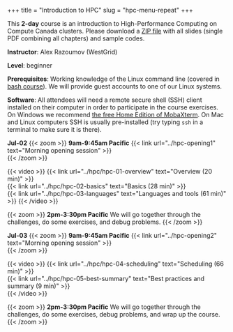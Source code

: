 +++
title = "Introduction to HPC"
slug = "hpc-menu-repeat"
+++

This **2-day** course is an introduction to High-Performance Computing on Compute Canada clusters. Please
download a [ZIP file](https://owncloud.westgrid.ca/index.php/s/VCD8Pogqmk7eS16/download) with all slides
(single PDF combining all chapters) and sample codes.

**Instructor**: Alex Razoumov (WestGrid)

**Level**: beginner

**Prerequisites**: Working knowledge of the Linux command line (covered in
[bash course](../bash-menu)). We will provide guest accounts to one of our Linux systems.

**Software**: All attendees will need a remote secure shell (SSH) client installed on their computer in
order to participate in the course exercises. On Windows we recommend
[the free Home Edition of MobaXterm](https://mobaxterm.mobatek.net/download.html). On Mac and Linux
computers SSH is usually pre-installed (try typing `ssh` in a terminal to make sure it is there).

**Jul-02**
{{< zoom >}}
<b>9am-9:45am Pacific</b> {{< link url="../hpc-opening1" text="Morning opening session" >}}<br>
{{< /zoom >}}

{{< video >}}
{{< link url="../hpc/hpc-01-overview" text="Overview (20 min)" >}}<br>
{{< link url="../hpc/hpc-02-basics" text="Basics (28 min)" >}}<br>
{{< link url="../hpc/hpc-03-languages" text="Languages and tools (61 min)" >}}
{{< /video >}}<br>

{{< zoom >}}
<b>2pm-3:30pm Pacific</b> We will go together through the challenges, do some exercises, and debug problems.
{{< /zoom >}}

**Jul-03**
{{< zoom >}}
<b>9am-9:45am Pacific</b> {{< link url="../hpc-opening2" text="Morning opening session" >}}<br>
{{< /zoom >}}

{{< video >}}
{{< link url="../hpc/hpc-04-scheduling" text="Scheduling (66 min)" >}}<br>
{{< link url="../hpc/hpc-05-best-summary" text="Best practices and summary (9 min)" >}}<br>
{{< /video >}}<br>

{{< zoom >}}
<b>2pm-3:30pm Pacific</b> We will go together through the challenges, do some exercises, debug problems, and
wrap up the course.
{{< /zoom >}}
